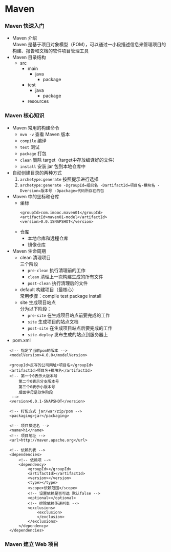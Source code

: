 # Maven

### Maven 快速入门
- Maven 介绍<br />
  Maven 是基于项目对象模型（POM），可以通过一小段描述信息来管理项目的构建、报告和文档的软件项目管理工具
- Maven 目录结构
  - src
    - main
      - java
        - package
    - test
      - java
        - package
    - resources

### Maven 核心知识
- Maven 常用的构建命令
  - `mvn -v` 查看 Maven 版本
  - `compile` 编译
  - `test` 测试
  - `package` 打包
  - `clean` 删除 target（target中存放编译好的文件）
  - `install` 安装 jar 包到本地仓库中
- 自动创建目录的两种方式
  1. `archetype:generate` 按照提示进行选择
  2. `archetype:generate -DgroupId=组织名 -DartifactId=项目名-模块名 -Dversion=版本号 -Dpackage=代码所存在的包`
- Maven 中的坐标和仓库
  - 坐标
    ```
    <groupId>com.imooc.maven01</groupId>
    <artifactId>maven01-model</artifactId>
    <version>0.0.1SNAPSHOT</version>
    ```
  - 仓库
    - 本地仓库和远程仓库
    - 镜像仓库
- Maven 生命周期
  - clean 清理项目<br />
    三个阶段
    - `pre-clean` 执行清理前的工作
    - `clean` 清理上一次构建生成的所有文件
    - `post-clean` 执行清理后的文件
  - default 构建项目（最核心）<br />
    常用步骤：compile test package install
  - site 生成项目站点<br />
    分为以下阶段：
    - `pre-site` 在生成项目站点前要完成的工作
    - `site` 生成项目的站点文档
    - `post-site` 在生成项目站点后要完成的工作
    - `site-deploy` 发布生成的站点到服务器上
- pom.xml
```
  <!-- 指定了当前pom的版本 -->
  <modelVersion>4.0.0</modelVersion>

  <groupId>反写的公司网址+项目名</groupId>
  <artifactId>项目名+模块名</artifactId>
  <!-- 第一个0表示大版本号
      第二个0表示分支版本号
      第三个0表示小版本号
      后面字母是软件阶段
   -->
  <version>0.0.1-SNAPSHOT</version>

  <!-- 打包方式 jar/war/zip/pom -->
  <packaging>jar</packaging>

  <!-- 项目描述名 -->
  <name>hi</name>
  <!-- 项目地址 -->
  <url>http://maven.apache.org</url>

  <!-- 依赖列表 -->
  <dependencies>
      <!-- 依赖项 -->
      <dependency>
          <groupId></groupId>
          <artifactId></artifactId>
          <version></version>
          <type></type>
          <scope>依赖范围</scope>
          <!-- 设置依赖是否可选 默认false -->
          <optional></optional>
          <!-- 排除依赖传递列表 -->
          <exclusions>
              <exclusion>
              </exclusion>
          </exclusions>
      </dependency>
  </dependencies>

```

### Maven 建立 Web 项目
